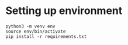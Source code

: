 # Setting up environment

```
python3 -m venv env
source env/bin/activate
pip install -r requirements.txt
```
